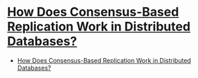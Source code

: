 # [How Does Consensus-Based Replication Work in Distributed Databases?](https://blog.yugabyte.com/how-does-consensus-based-replication-work-in-distributed-databases/)

- [How Does Consensus-Based Replication Work in Distributed Databases?](#how-does-consensus-based-replication-work-in-distributed-databases)

